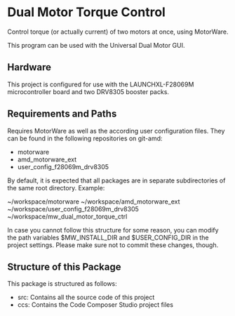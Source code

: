 Dual Motor Torque Control
=========================

Control torque (or actually current) of two motors at once, using MotorWare.

This program can be used with the Universal Dual Motor GUI.


Hardware
--------

This project is configured for use with the LAUNCHXL-F28069M microcontroller
board and two DRV8305 booster packs.


Requirements and Paths
----------------------

Requires MotorWare as well as the according user configuration files.  They can
be found in the following repositories on git-amd:

  * motorware
  * amd_motorware_ext
  * user_config_f28069m_drv8305

By default, it is expected that all packages  are in separate subdirectories of
the same root directory.  Example:

  ~/workspace/motorware
  ~/workspace/amd_motorware_ext
  ~/workspace/user_config_f28069m_drv8305
  ~/workspace/mw_dual_motor_torque_ctrl

In case you cannot follow this structure for some reason, you can modify the
path variables $MW_INSTALL_DIR and $USER_CONFIG_DIR	in the project settings.
Please make sure not to commit these changes, though.


Structure of this Package
-------------------------

This package is structured as follows:

  * src: Contains all the source code of this project
  * ccs: Contains the Code Composer Studio project files

